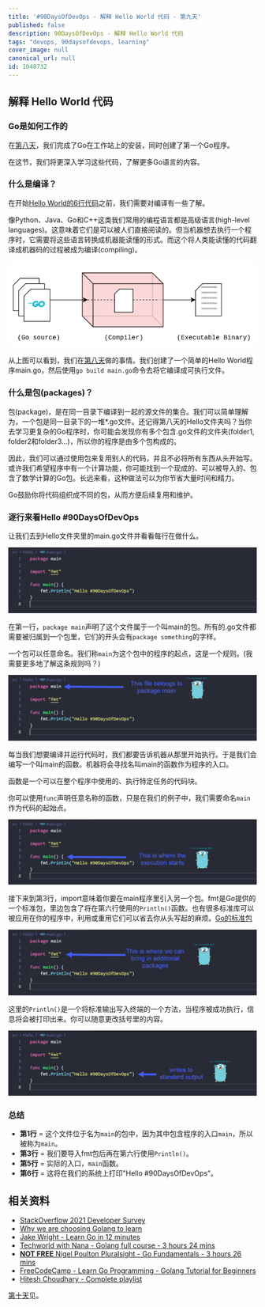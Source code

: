 ```yaml
---
title: '#90DaysOfDevOps - 解释 Hello World 代码 - 第九天'
published: false
description: 90DaysOfDevOps - 解释 Hello World 代码
tags: "devops, 90daysofdevops, learning"
cover_image: null
canonical_url: null
id: 1048732
---
```

## 解释 Hello World 代码

### Go是如何工作的

在[第八天](day08.md)，我们完成了Go在工作站上的安装，同时创建了第一个Go程序。

在这节，我们将更深入学习这些代码，了解更多Go语言的内容。

### 什么是编译？

在开始[Hello World的6行代码](Go/hello.go)之前，我们需要对编译有一些了解。

像Python、Java、Go和C++这类我们常用的编程语言都是高级语言(high-level languages)。这意味着它们是可以被人们直接阅读的。但当机器想去执行一个程序时，它需要将这些语言转换成机器能读懂的形式。而这个将人类能读懂的代码翻译成机器码的过程被成为编译(compiling)。

![](../../Days/Images/Day9_Go1.png)

从上图可以看到，我们在[第八天](day08.md)做的事情。我们创建了一个简单的Hello World程序main.go，然后使用`go build main.go`命令去将它编译成可执行文件。

### 什么是包(packages)？

包(package)，是在同一目录下编译到一起的源文件的集合。我们可以简单理解为，一个包是同一目录下的一堆\*.go文件。还记得第八天的Hello文件夹吗？当你去学习更复杂的Go程序时，你可能会发现你有多个包含.go文件的文件夹(folder1, folder2和folder3...)，所以你的程序是由多个包构成的。

因此，我们可以通过使用包来复用别人的代码，并且不必将所有东西从头开始写。或许我们希望程序中有一个计算功能，你可能找到一个现成的、可以被导入的、包含了数学计算的Go包。长远来看，这种做法可以为你节省大量时间和精力。

Go鼓励你将代码组织成不同的包，从而方便后续复用和维护。

### 逐行来看Hello \#90DaysOfDevOps

让我们去到Hello文件夹里的main.go文件并看看每行在做什么。

![](../../Days/Images/Day9_Go2.png)

在第一行，`package main`声明了这个文件属于一个叫main的包。所有的.go文件都需要被归属到一个包里，它们的开头会有`package something`的字样。

一个包可以任意命名。我们称`main`为这个包中的程序的起点，这是一个规则。(我需要更多地了解这条规则吗？)

![](../../Days/Images/Day9_Go3.png)

每当我们想要编译并运行代码时，我们都要告诉机器从那里开始执行。于是我们会编写一个叫main的函数。机器将会寻找名叫main的函数作为程序的入口。

函数是一个可以在整个程序中使用的、执行特定任务的代码块。

你可以使用`func`声明任意名称的函数，只是在我们的例子中，我们需要命名`main`作为代码的起始点。

![](../../Days/Images/Day9_Go4.png)

接下来到第3行，import意味着你要在main程序里引入另一个包。fmt是Go提供的一个标准包，里边包含了将在第六行使用的`Println()`函数。也有很多标准库可以被应用在你的程序中，利用或重用它们可以省去你从头写起的麻烦。[Go的标准包](https://pkg.go.dev/st)

![](../../Days/Images/Day9_Go5.png)

这里的`Println()`是一个将标准输出写入终端的一个方法，当程序被成功执行，信息将会被打印出来。你可以随意更改括号里的内容。

![](../../Days/Images/Day9_Go6.png)

### 总结

- **第1行** = 这个文件位于名为`main`的包中，因为其中包含程序的入口`main`，所以被称为`main`。
- **第3行** = 我们要导入fmt包后再在第六行使用`Println()`。
- **第5行** = 实际的入口，`main`函数。
- **第6行** = 这将在我们的系统上打印"Hello #90DaysOfDevOps"。


## 相关资料

- [StackOverflow 2021 Developer Survey](https://insights.stackoverflow.com/survey/2021)
- [Why we are choosing Golang to learn](https://www.youtube.com/watch?v=7pLqIIAqZD4&t=9s)
- [Jake Wright - Learn Go in 12 minutes](https://www.youtube.com/watch?v=C8LgvuEBraI&t=312s) 
- [Techworld with Nana - Golang full course - 3 hours 24 mins](https://www.youtube.com/watch?v=yyUHQIec83I) 
- [**NOT FREE** Nigel Poulton Pluralsight - Go Fundamentals - 3 hours 26 mins](https://www.pluralsight.com/courses/go-fundamentals) 
- [FreeCodeCamp -  Learn Go Programming - Golang Tutorial for Beginners](https://www.youtube.com/watch?v=YS4e4q9oBaU&t=1025s) 
- [Hitesh Choudhary - Complete playlist](https://www.youtube.com/playlist?list=PLRAV69dS1uWSR89FRQGZ6q9BR2b44Tr9N) 

[第十天](day10.md)见。
